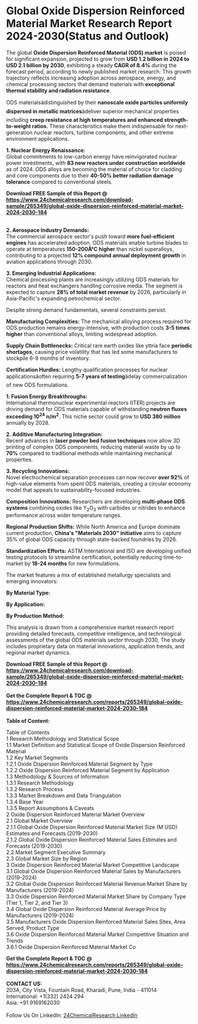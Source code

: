 <h1>Global Oxide Dispersion Reinforced Material Market Research Report 2024-2030(Status and Outlook)</h1><p>The global <strong>Oxide Dispersion Reinforced Material (ODS) market</strong> is poised for significant expansion, projected to grow from <strong>USD 1.2 billion in 2024 to USD 2.1 billion by 2030</strong>, exhibiting a steady <strong>CAGR of 8.4%</strong> during the forecast period, according to newly published market research. This growth trajectory reflects increasing adoption across aerospace, energy, and chemical processing sectors that demand materials with <strong>exceptional thermal stability and radiation resistance</strong>.</p><p>ODS materialsâdistinguished by their <strong>nanoscale oxide particles uniformly dispersed in metallic matrices</strong>âdeliver superior mechanical properties including <strong>creep resistance at high temperatures and enhanced strength-to-weight ratios</strong>. These characteristics make them indispensable for next-generation nuclear reactors, turbine components, and other extreme environment applications.</p><p><strong>1. Nuclear Energy Renaissance:</strong><br>
Global commitments to low-carbon energy have reinvigorated nuclear power investments, with <strong>83 new reactors under construction worldwide</strong> as of 2024. ODS alloys are becoming the material of choice for cladding and core components due to their <strong>40-50% better radiation damage tolerance</strong> compared to conventional steels.</p><div><b>Download FREE Sample of this Report @ 
            <a href="https://www.24chemicalresearch.com/download-sample/265349/global-oxide-dispersion-reinforced-material-market-2024-2030-184">
            https://www.24chemicalresearch.com/download-sample/265349/global-oxide-dispersion-reinforced-material-market-2024-2030-184</a></b></div><br><p><strong>2. Aerospace Industry Demands:</strong><br>
The commercial aerospace sector's push toward <strong>more fuel-efficient engines</strong> has accelerated adoption. ODS materials enable turbine blades to operate at temperatures <strong>150-200Â°C higher</strong> than nickel superalloys, contributing to a projected <strong>12% compound annual deployment growth</strong> in aviation applications through 2030.</p><p><strong>3. Emerging Industrial Applications:</strong><br>
Chemical processing plants are increasingly utilizing ODS materials for reactors and heat exchangers handling corrosive media. The segment is expected to capture <strong>28% of total market revenue</strong> by 2026, particularly in Asia-Pacific's expanding petrochemical sector.</p><p>Despite strong demand fundamentals, several constraints persist:</p><p><strong>Manufacturing Complexities:</strong> The mechanical alloying process required for ODS production remains energy-intensive, with production costs <strong>3-5 times higher</strong> than conventional alloys, limiting widespread adoption.</p><p><strong>Supply Chain Bottlenecks:</strong> Critical rare earth oxides like yttria face <strong>periodic shortages</strong>, causing price volatility that has led some manufacturers to stockpile 6-9 months of inventory.</p><p><strong>Certification Hurdles:</strong> Lengthy qualification processes for nuclear applicationsâoften requiring <strong>5-7 years of testing</strong>âdelay commercialization of new ODS formulations.</p><p><strong>1. Fusion Energy Breakthroughs:</strong><br>
International thermonuclear experimental reactors (ITER) projects are driving demand for ODS materials capable of withstanding <strong>neutron fluxes exceeding 10<sup>24</sup> n/m<sup>2</sup></strong>. This niche sector could grow to <strong>USD 380 million</strong> annually by 2028.</p><p><strong>2. Additive Manufacturing Integration:</strong><br>
Recent advances in <strong>laser powder bed fusion techniques</strong> now allow 3D printing of complex ODS components, reducing material waste by up to <strong>70%</strong> compared to traditional methods while maintaining mechanical properties.</p><p><strong>3. Recycling Innovations:</strong><br>
Novel electrochemical separation processes can now recover <strong>over 92%</strong> of high-value elements from spent ODS materials, creating a circular economy model that appeals to sustainability-focused industries.</p><p><strong>Composition Innovations:</strong> Researchers are developing <strong>multi-phase ODS systems</strong> combining oxides like Y<sub>2</sub>O<sub>3</sub> with carbides or nitrides to enhance performance across wider temperature ranges.</p><p><strong>Regional Production Shifts:</strong> While North America and Europe dominate current production, <strong>China's "Materials 2030" initiative</strong> aims to capture 35% of global ODS capacity through state-backed foundries by 2026.</p><p><strong>Standardization Efforts:</strong> ASTM International and ISO are developing unified testing protocols to streamline certification, potentially reducing time-to-market by <strong>18-24 months</strong> for new formulations.</p><p>The market features a mix of established metallurgy specialists and emerging innovators:</p><p><strong>By Material Type:</strong></p><p><strong>By Application:</strong></p><p><strong>By Production Method:</strong></p><p>This analysis is drawn from a comprehensive market research report providing detailed forecasts, competitive intelligence, and technological assessments of the global ODS materials sector through 2030. The study includes proprietary data on material innovations, application trends, and regional market dynamics.</p><div><b>Download FREE Sample of this Report @ 
            <a href="https://www.24chemicalresearch.com/download-sample/265349/global-oxide-dispersion-reinforced-material-market-2024-2030-184">
            https://www.24chemicalresearch.com/download-sample/265349/global-oxide-dispersion-reinforced-material-market-2024-2030-184</a></b></div><br><div><b>Get the Complete Report & TOC @ 
            <a href="https://www.24chemicalresearch.com/reports/265349/global-oxide-dispersion-reinforced-material-market-2024-2030-184">
            https://www.24chemicalresearch.com/reports/265349/global-oxide-dispersion-reinforced-material-market-2024-2030-184</a></b></div><br>
            <b>Table of Content:</b><p>Table of Contents<br />
1 Research Methodology and Statistical Scope<br />
1.1 Market Definition and Statistical Scope of Oxide Dispersion Reinforced Material<br />
1.2 Key Market Segments<br />
1.2.1 Oxide Dispersion Reinforced Material Segment by Type<br />
1.2.2 Oxide Dispersion Reinforced Material Segment by Application<br />
1.3 Methodology & Sources of Information<br />
1.3.1 Research Methodology<br />
1.3.2 Research Process<br />
1.3.3 Market Breakdown and Data Triangulation<br />
1.3.4 Base Year<br />
1.3.5 Report Assumptions & Caveats<br />
2 Oxide Dispersion Reinforced Material Market Overview<br />
2.1 Global Market Overview<br />
2.1.1 Global Oxide Dispersion Reinforced Material Market Size (M USD) Estimates and Forecasts (2019-2030)<br />
2.1.2 Global Oxide Dispersion Reinforced Material Sales Estimates and Forecasts (2019-2030)<br />
2.2 Market Segment Executive Summary<br />
2.3 Global Market Size by Region<br />
3 Oxide Dispersion Reinforced Material Market Competitive Landscape<br />
3.1 Global Oxide Dispersion Reinforced Material Sales by Manufacturers (2019-2024)<br />
3.2 Global Oxide Dispersion Reinforced Material Revenue Market Share by Manufacturers (2019-2024)<br />
3.3 Oxide Dispersion Reinforced Material Market Share by Company Type (Tier 1, Tier 2, and Tier 3)<br />
3.4 Global Oxide Dispersion Reinforced Material Average Price by Manufacturers (2019-2024)<br />
3.5 Manufacturers Oxide Dispersion Reinforced Material Sales Sites, Area Served, Product Type<br />
3.6 Oxide Dispersion Reinforced Material Market Competitive Situation and Trends<br />
3.6.1 Oxide Dispersion Reinforced Material Market Co</p><div><b>Get the Complete Report & TOC @ 
            <a href="https://www.24chemicalresearch.com/reports/265349/global-oxide-dispersion-reinforced-material-market-2024-2030-184">
            https://www.24chemicalresearch.com/reports/265349/global-oxide-dispersion-reinforced-material-market-2024-2030-184</a></b></div><br><b>CONTACT US:</b><br>
            203A, City Vista, Fountain Road, Kharadi, Pune, India - 411014<br>
            International: +1(332) 2424 294<br>
            Asia: +91 9169162030 <br><br>
            Follow Us On LinkedIn: <a href="https://www.linkedin.com/company/24chemicalresearch/">24ChemicalResearch LinkedIn</a>